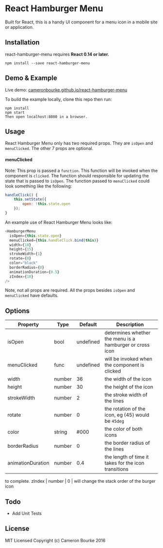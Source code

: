 # React Hamburger Menu

Built for React, this is a handy UI component for a menu icon in a mobile site or application.

## Installation

react-hamburger-menu requires **React 0.14 or later.**

```
npm install --save react-hamburger-menu
```

## Demo & Example

Live demo: [cameronbourke.github.io/react-hamburger-menu](http://cameronbourke.github.io/react-hamburger-menu)

To build the example locally, clone this repo then run:

```
npm install
npm start
Then open localhost:8080 in a browser.
```

## Usage

React Hamburger Menu only has two required props. They are `isOpen` and `menuClicked`. The other 7 props are optional.

#### menuClicked

Note: This prop is passed a `function`. This function will be invoked when the component is `clicked`. The function should responsible for updating the state that is passed to `isOpen`. The function passed to `menuClicked` could look something like the following:

```js
handleClick() {
	this.setState({
		open: !this.state.open
	});
}
```

An example use of React Hamburger Menu looks like:

```js
<HamburgerMenu
  isOpen={this.state.open}
  menuClicked={this.handleClick.bind(this)}
  width={18}
  height={15}
  strokeWidth={1}
  rotate={0}
  color="black"
  borderRadius={0}
  animationDuration={0.5}
  zIndex={10}
/>
```

Note, not all props are required. All the props besides `isOpen` and `menuClicked` have defaults.

## Options

| Property          | Type   | Default   | Description                                              |
| ----------------- | ------ | --------- | -------------------------------------------------------- |
| isOpen            | bool   | undefined | determines whether the menu is a hamburger or cross icon |
| menuClicked       | func   | undefined | will be invoked when the component is clicked            |
| width             | number | 36        | the width of the icon                                    |
| height            | number | 30        | the height of the icon                                   |
| strokeWidth       | number | 2         | the stroke width of the lines                            |
| rotate            | number | 0         | the rotation of the icon, eg {45} would be `45deg`       |
| color             | string | #000      | the color of both icons                                  |
| borderRadius      | number | 0         | the border radius of the lines                           |
| animationDuration | number | 0.4       | the length of time it takes for the icon transitions     |

to complete.
zIndex | number | 0 | will change the stack order of the burger icon

## Todo

- Add Unit Tests

## License

MIT Licensed Copyright (c) Cameron Bourke 2016
